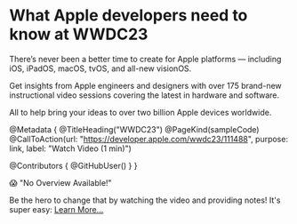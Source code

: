# What Apple developers need to know at WWDC23

There’s never been a better time to create for Apple platforms — including iOS, iPadOS, macOS, tvOS, and all-new visionOS.

Get insights from Apple engineers and designers with over 175 brand-new instructional video sessions covering the latest in hardware and software. 

All to help bring your ideas to over two billion Apple devices worldwide.

@Metadata {
   @TitleHeading("WWDC23")
   @PageKind(sampleCode)
   @CallToAction(url: "https://developer.apple.com/wwdc23/111488", purpose: link, label: "Watch Video (1 min)")

   @Contributors {
      @GitHubUser(<replace this with your GitHub handle>)
   }
}

😱 "No Overview Available!"

Be the hero to change that by watching the video and providing notes! It's super easy:
 [Learn More…](https://wwdcnotes.github.io/WWDCNotes/documentation/wwdcnotes/contributing)
